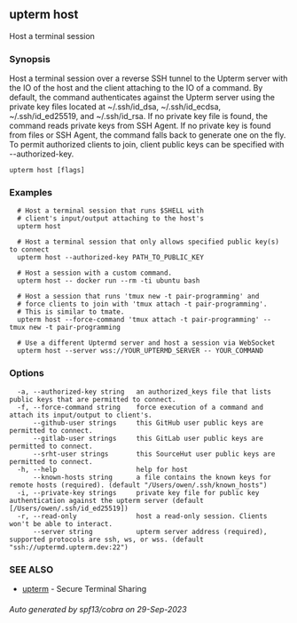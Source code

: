 ## upterm host

Host a terminal session

### Synopsis

Host a terminal session over a reverse SSH tunnel to the Upterm server with the IO of the host and the client attaching to the IO of a command. By default, the command authenticates against the Upterm server using the private key files located at ~/.ssh/id_dsa, ~/.ssh/id_ecdsa, ~/.ssh/id_ed25519, and ~/.ssh/id_rsa. If no private key file is found, the command reads private keys from SSH Agent. If no private key is found from files or SSH Agent, the command falls back to generate one on the fly. To permit authorized clients to join, client public keys can be specified with --authorized-key.

```
upterm host [flags]
```

### Examples

```
  # Host a terminal session that runs $SHELL with
  # client's input/output attaching to the host's
  upterm host

  # Host a terminal session that only allows specified public key(s) to connect
  upterm host --authorized-key PATH_TO_PUBLIC_KEY

  # Host a session with a custom command.
  upterm host -- docker run --rm -ti ubuntu bash

  # Host a session that runs 'tmux new -t pair-programming' and
  # force clients to join with 'tmux attach -t pair-programming'.
  # This is similar to tmate.
  upterm host --force-command 'tmux attach -t pair-programming' -- tmux new -t pair-programming

  # Use a different Uptermd server and host a session via WebSocket
  upterm host --server wss://YOUR_UPTERMD_SERVER -- YOUR_COMMAND
```

### Options

```
  -a, --authorized-key string   an authorized_keys file that lists public keys that are permitted to connect.
  -f, --force-command string    force execution of a command and attach its input/output to client's.
      --github-user strings     this GitHub user public keys are permitted to connect.
      --gitlab-user strings     this GitLab user public keys are permitted to connect.
      --srht-user strings       this SourceHut user public keys are permitted to connect.
  -h, --help                    help for host
      --known-hosts string      a file contains the known keys for remote hosts (required). (default "/Users/owen/.ssh/known_hosts")
  -i, --private-key strings     private key file for public key authentication against the upterm server (default [/Users/owen/.ssh/id_ed25519])
  -r, --read-only               host a read-only session. Clients won't be able to interact.
      --server string           upterm server address (required), supported protocols are ssh, ws, or wss. (default "ssh://uptermd.upterm.dev:22")
```

### SEE ALSO

* [upterm](upterm.md)	 - Secure Terminal Sharing

###### Auto generated by spf13/cobra on 29-Sep-2023
